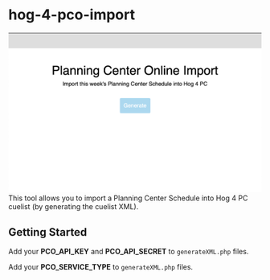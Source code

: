 # hog-4-pco-import

![ScreenShot](https://github.com/matt-flaig/hog-4-pco-import/blob/master/screenshot.png?raw=true)
This tool allows you to import a Planning Center Schedule into Hog 4 PC cuelist (by generating the cuelist XML).

## Getting Started
Add your **PCO_API_KEY** and **PCO_API_SECRET** to `generateXML.php` files.

Add your **PCO_SERVICE_TYPE** to `generateXML.php` files.
